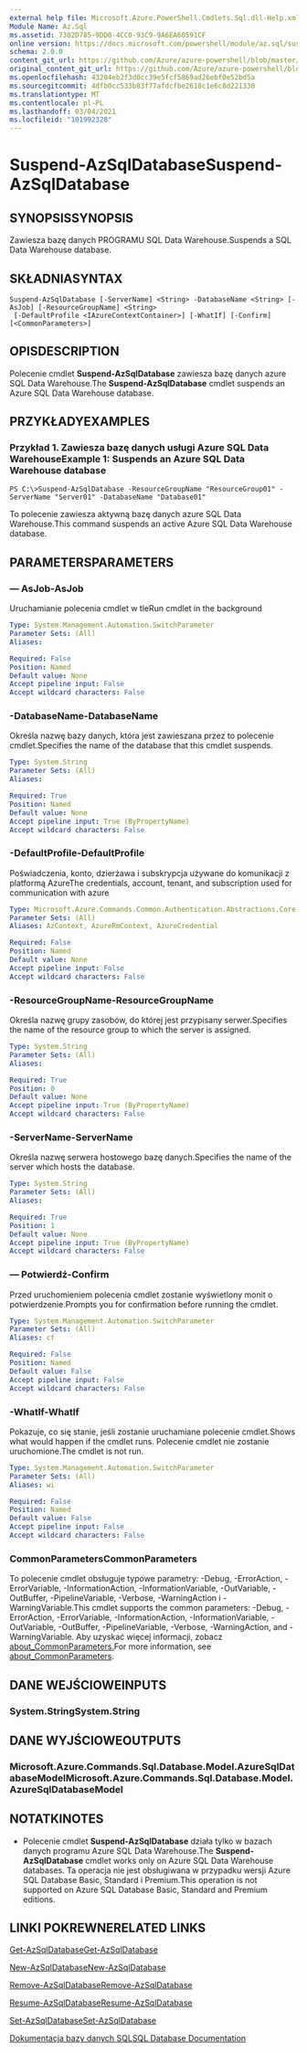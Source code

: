 ```yaml
---
external help file: Microsoft.Azure.PowerShell.Cmdlets.Sql.dll-Help.xml
Module Name: Az.Sql
ms.assetid: 7302D785-9DD0-4CC0-93C9-9A6EA60591CF
online version: https://docs.microsoft.com/powershell/module/az.sql/suspend-azsqldatabase
schema: 2.0.0
content_git_url: https://github.com/Azure/azure-powershell/blob/master/src/Sql/Sql/help/Suspend-AzSqlDatabase.md
original_content_git_url: https://github.com/Azure/azure-powershell/blob/master/src/Sql/Sql/help/Suspend-AzSqlDatabase.md
ms.openlocfilehash: 43284eb2f3d0cc39e5fcf5869ad26ebf0e52bd5a
ms.sourcegitcommit: 4dfb0cc533b83f77afdcfbe2618c1e6c8d221330
ms.translationtype: MT
ms.contentlocale: pl-PL
ms.lasthandoff: 03/04/2021
ms.locfileid: "101992328"
---
```

# <span data-ttu-id="11c58-101">Suspend-AzSqlDatabase</span><span class="sxs-lookup"><span data-stu-id="11c58-101">Suspend-AzSqlDatabase</span></span>

## <span data-ttu-id="11c58-102">SYNOPSIS</span><span class="sxs-lookup"><span data-stu-id="11c58-102">SYNOPSIS</span></span>
<span data-ttu-id="11c58-103">Zawiesza bazę danych PROGRAMU SQL Data Warehouse.</span><span class="sxs-lookup"><span data-stu-id="11c58-103">Suspends a SQL Data Warehouse database.</span></span>

## <span data-ttu-id="11c58-104">SKŁADNIA</span><span class="sxs-lookup"><span data-stu-id="11c58-104">SYNTAX</span></span>

```
Suspend-AzSqlDatabase [-ServerName] <String> -DatabaseName <String> [-AsJob] [-ResourceGroupName] <String>
 [-DefaultProfile <IAzureContextContainer>] [-WhatIf] [-Confirm] [<CommonParameters>]
```

## <span data-ttu-id="11c58-105">OPIS</span><span class="sxs-lookup"><span data-stu-id="11c58-105">DESCRIPTION</span></span>
<span data-ttu-id="11c58-106">Polecenie cmdlet **Suspend-AzSqlDatabase** zawiesza bazę danych azure SQL Data Warehouse.</span><span class="sxs-lookup"><span data-stu-id="11c58-106">The **Suspend-AzSqlDatabase** cmdlet suspends an Azure SQL Data Warehouse database.</span></span>

## <span data-ttu-id="11c58-107">PRZYKŁADY</span><span class="sxs-lookup"><span data-stu-id="11c58-107">EXAMPLES</span></span>

### <span data-ttu-id="11c58-108">Przykład 1. Zawiesza bazę danych usługi Azure SQL Data Warehouse</span><span class="sxs-lookup"><span data-stu-id="11c58-108">Example 1: Suspends an Azure SQL Data Warehouse database</span></span>
```
PS C:\>Suspend-AzSqlDatabase -ResourceGroupName "ResourceGroup01" -ServerName "Server01" -DatabaseName "Database01"
```

<span data-ttu-id="11c58-109">To polecenie zawiesza aktywną bazę danych azure SQL Data Warehouse.</span><span class="sxs-lookup"><span data-stu-id="11c58-109">This command suspends an active Azure SQL Data Warehouse database.</span></span>

## <span data-ttu-id="11c58-110">PARAMETERS</span><span class="sxs-lookup"><span data-stu-id="11c58-110">PARAMETERS</span></span>

### <span data-ttu-id="11c58-111">— AsJob</span><span class="sxs-lookup"><span data-stu-id="11c58-111">-AsJob</span></span>
<span data-ttu-id="11c58-112">Uruchamianie polecenia cmdlet w tle</span><span class="sxs-lookup"><span data-stu-id="11c58-112">Run cmdlet in the background</span></span>

```yaml
Type: System.Management.Automation.SwitchParameter
Parameter Sets: (All)
Aliases:

Required: False
Position: Named
Default value: None
Accept pipeline input: False
Accept wildcard characters: False
```

### <span data-ttu-id="11c58-113">-DatabaseName</span><span class="sxs-lookup"><span data-stu-id="11c58-113">-DatabaseName</span></span>
<span data-ttu-id="11c58-114">Określa nazwę bazy danych, która jest zawieszana przez to polecenie cmdlet.</span><span class="sxs-lookup"><span data-stu-id="11c58-114">Specifies the name of the database that this cmdlet suspends.</span></span>

```yaml
Type: System.String
Parameter Sets: (All)
Aliases:

Required: True
Position: Named
Default value: None
Accept pipeline input: True (ByPropertyName)
Accept wildcard characters: False
```

### <span data-ttu-id="11c58-115">-DefaultProfile</span><span class="sxs-lookup"><span data-stu-id="11c58-115">-DefaultProfile</span></span>
<span data-ttu-id="11c58-116">Poświadczenia, konto, dzierżawa i subskrypcja używane do komunikacji z platformą Azure</span><span class="sxs-lookup"><span data-stu-id="11c58-116">The credentials, account, tenant, and subscription used for communication with azure</span></span>

```yaml
Type: Microsoft.Azure.Commands.Common.Authentication.Abstractions.Core.IAzureContextContainer
Parameter Sets: (All)
Aliases: AzContext, AzureRmContext, AzureCredential

Required: False
Position: Named
Default value: None
Accept pipeline input: False
Accept wildcard characters: False
```

### <span data-ttu-id="11c58-117">-ResourceGroupName</span><span class="sxs-lookup"><span data-stu-id="11c58-117">-ResourceGroupName</span></span>
<span data-ttu-id="11c58-118">Określa nazwę grupy zasobów, do której jest przypisany serwer.</span><span class="sxs-lookup"><span data-stu-id="11c58-118">Specifies the name of the resource group to which the server is assigned.</span></span>

```yaml
Type: System.String
Parameter Sets: (All)
Aliases:

Required: True
Position: 0
Default value: None
Accept pipeline input: True (ByPropertyName)
Accept wildcard characters: False
```

### <span data-ttu-id="11c58-119">-ServerName</span><span class="sxs-lookup"><span data-stu-id="11c58-119">-ServerName</span></span>
<span data-ttu-id="11c58-120">Określa nazwę serwera hostowego bazę danych.</span><span class="sxs-lookup"><span data-stu-id="11c58-120">Specifies the name of the server which hosts the database.</span></span>

```yaml
Type: System.String
Parameter Sets: (All)
Aliases:

Required: True
Position: 1
Default value: None
Accept pipeline input: True (ByPropertyName)
Accept wildcard characters: False
```

### <span data-ttu-id="11c58-121">— Potwierdź</span><span class="sxs-lookup"><span data-stu-id="11c58-121">-Confirm</span></span>
<span data-ttu-id="11c58-122">Przed uruchomieniem polecenia cmdlet zostanie wyświetlony monit o potwierdzenie.</span><span class="sxs-lookup"><span data-stu-id="11c58-122">Prompts you for confirmation before running the cmdlet.</span></span>

```yaml
Type: System.Management.Automation.SwitchParameter
Parameter Sets: (All)
Aliases: cf

Required: False
Position: Named
Default value: False
Accept pipeline input: False
Accept wildcard characters: False
```

### <span data-ttu-id="11c58-123">-WhatIf</span><span class="sxs-lookup"><span data-stu-id="11c58-123">-WhatIf</span></span>
<span data-ttu-id="11c58-124">Pokazuje, co się stanie, jeśli zostanie uruchamiane polecenie cmdlet.</span><span class="sxs-lookup"><span data-stu-id="11c58-124">Shows what would happen if the cmdlet runs.</span></span>
<span data-ttu-id="11c58-125">Polecenie cmdlet nie zostanie uruchomione.</span><span class="sxs-lookup"><span data-stu-id="11c58-125">The cmdlet is not run.</span></span>

```yaml
Type: System.Management.Automation.SwitchParameter
Parameter Sets: (All)
Aliases: wi

Required: False
Position: Named
Default value: False
Accept pipeline input: False
Accept wildcard characters: False
```

### <span data-ttu-id="11c58-126">CommonParameters</span><span class="sxs-lookup"><span data-stu-id="11c58-126">CommonParameters</span></span>
<span data-ttu-id="11c58-127">To polecenie cmdlet obsługuje typowe parametry: -Debug, -ErrorAction, -ErrorVariable, -InformationAction, -InformationVariable, -OutVariable, -OutBuffer, -PipelineVariable, -Verbose, -WarningAction i -WarningVariable.</span><span class="sxs-lookup"><span data-stu-id="11c58-127">This cmdlet supports the common parameters: -Debug, -ErrorAction, -ErrorVariable, -InformationAction, -InformationVariable, -OutVariable, -OutBuffer, -PipelineVariable, -Verbose, -WarningAction, and -WarningVariable.</span></span> <span data-ttu-id="11c58-128">Aby uzyskać więcej informacji, zobacz [about_CommonParameters.](http://go.microsoft.com/fwlink/?LinkID=113216)</span><span class="sxs-lookup"><span data-stu-id="11c58-128">For more information, see [about_CommonParameters](http://go.microsoft.com/fwlink/?LinkID=113216).</span></span>

## <span data-ttu-id="11c58-129">DANE WEJŚCIOWE</span><span class="sxs-lookup"><span data-stu-id="11c58-129">INPUTS</span></span>

### <span data-ttu-id="11c58-130">System.String</span><span class="sxs-lookup"><span data-stu-id="11c58-130">System.String</span></span>

## <span data-ttu-id="11c58-131">DANE WYJŚCIOWE</span><span class="sxs-lookup"><span data-stu-id="11c58-131">OUTPUTS</span></span>

### <span data-ttu-id="11c58-132">Microsoft.Azure.Commands.Sql.Database.Model.AzureSqlDatabaseModel</span><span class="sxs-lookup"><span data-stu-id="11c58-132">Microsoft.Azure.Commands.Sql.Database.Model.AzureSqlDatabaseModel</span></span>

## <span data-ttu-id="11c58-133">NOTATKI</span><span class="sxs-lookup"><span data-stu-id="11c58-133">NOTES</span></span>
* <span data-ttu-id="11c58-134">Polecenie cmdlet **Suspend-AzSqlDatabase** działa tylko w bazach danych programu Azure SQL Data Warehouse.</span><span class="sxs-lookup"><span data-stu-id="11c58-134">The **Suspend-AzSqlDatabase** cmdlet works only on Azure SQL Data Warehouse databases.</span></span> <span data-ttu-id="11c58-135">Ta operacja nie jest obsługiwana w przypadku wersji Azure SQL Database Basic, Standard i Premium.</span><span class="sxs-lookup"><span data-stu-id="11c58-135">This operation is not supported on Azure SQL Database Basic, Standard and Premium editions.</span></span>

## <span data-ttu-id="11c58-136">LINKI POKREWNE</span><span class="sxs-lookup"><span data-stu-id="11c58-136">RELATED LINKS</span></span>

[<span data-ttu-id="11c58-137">Get-AzSqlDatabase</span><span class="sxs-lookup"><span data-stu-id="11c58-137">Get-AzSqlDatabase</span></span>](./Get-AzSqlDatabase.md)

[<span data-ttu-id="11c58-138">New-AzSqlDatabase</span><span class="sxs-lookup"><span data-stu-id="11c58-138">New-AzSqlDatabase</span></span>](./New-AzSqlDatabase.md)

[<span data-ttu-id="11c58-139">Remove-AzSqlDatabase</span><span class="sxs-lookup"><span data-stu-id="11c58-139">Remove-AzSqlDatabase</span></span>](./Remove-AzSqlDatabase.md)

[<span data-ttu-id="11c58-140">Resume-AzSqlDatabase</span><span class="sxs-lookup"><span data-stu-id="11c58-140">Resume-AzSqlDatabase</span></span>](./Resume-AzSqlDatabase.md)

[<span data-ttu-id="11c58-141">Set-AzSqlDatabase</span><span class="sxs-lookup"><span data-stu-id="11c58-141">Set-AzSqlDatabase</span></span>](./Set-AzSqlDatabase.md)

[<span data-ttu-id="11c58-142">Dokumentacja bazy danych SQL</span><span class="sxs-lookup"><span data-stu-id="11c58-142">SQL Database Documentation</span></span>](https://docs.microsoft.com/azure/sql-database/)


